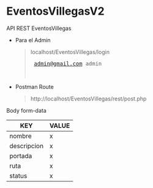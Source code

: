 # EventosVillegasV2
 API REST EventosVillegas

* Para el Admin 

  > localhost/EventosVillegas/login <pre>
    admin@gmail.com
    admin
    
* Postman Route
  > http://localhost/EventosVillegas/rest/post.php

Body 
form-data


|      KEY      |     VALUE     |
| ------------- | ------------- |
|     nombre    |       x       |
|  descripcion  |       x       |
|    portada    |       x       |
|     ruta      |       x       |
|    status     |       x       |
